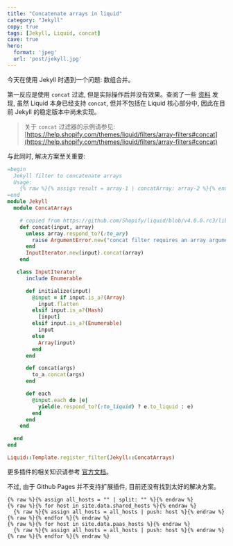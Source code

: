 ```yaml
---
title: "Concatenate arrays in liquid"
category: "Jekyll"
copy: true
tags: [Jekyll, Liquid, concat]
cave: true
hero:
  format: 'jpeg'
  url: 'post/jekyll.jpg'
---
```

今天在使用 Jekyll 时遇到一个问题: 数组合并。

第一反应是使用 `concat` 过滤, 但是实际操作后并没有效果。查阅了一些 [资料](https://github.com/Shopify/liquid/blob/3-0-stable/lib/liquid/standardfilters.rb) 发现, 虽然 Liquid 本身已经支持 `concat`, 但并不包括在 Liquid 核心部分中, 因此在目前 Jekyll 的稳定版本中尚未实现。

> 关于 `concat` 过滤器的示例请参见: [https://help.shopify.com/themes/liquid/filters/array-filters#concat](https://help.shopify.com/themes/liquid/filters/array-filters#concat)

与此同时, 解决方案至关重要:

```ruby
=begin
  Jekyll filter to concatenate arrays
  Usage:
    {% raw %}{% assign result = array-1 | concatArray: array-2 %}{% endraw %}
=end
module Jekyll
  module ConcatArrays

    # copied from https://github.com/Shopify/liquid/blob/v4.0.0.rc3/lib/liquid/standardfilters.rb
    def concat(input, array)
      unless array.respond_to?(:to_ary)
        raise ArgumentError.new("concat filter requires an array argument")
      end
      InputIterator.new(input).concat(array)
    end

   class InputIterator
      include Enumerable

      def initialize(input)
        @input = if input.is_a?(Array)
          input.flatten
        elsif input.is_a?(Hash)
          [input]
        elsif input.is_a?(Enumerable)
          input
        else
          Array(input)
        end
      end

      def concat(args)
        to_a.concat(args)
      end

      def each
        @input.each do |e|
          yield(e.respond_to?(:to_liquid) ? e.to_liquid : e)
        end
      end
    end

  end
end

Liquid::Template.register_filter(Jekyll::ConcatArrays)
```

更多插件的相关知识请参考 [官方文档](https://jekyllrb.com/docs/plugins/)。

不过, 由于 Github Pages 并不支持扩展插件, 目前还没有找到太好的解决方案。

```jekyll
{% raw %}{% assign all_hosts = "" | split: "" %}{% endraw %}
{% raw %}{% for host in site.data.shared_hosts %}{% endraw %}
  {% raw %}{% assign all_hosts = all_hosts | push: host %}{% endraw %}
{% raw %}{% endfor %}{% endraw %}
{% raw %}{% for host in site.data.paas_hosts %}{% endraw %}
  {% raw %}{% assign all_hosts = all_hosts | push: host %}{% endraw %}
{% raw %}{% endfor %}{% endraw %}
```
